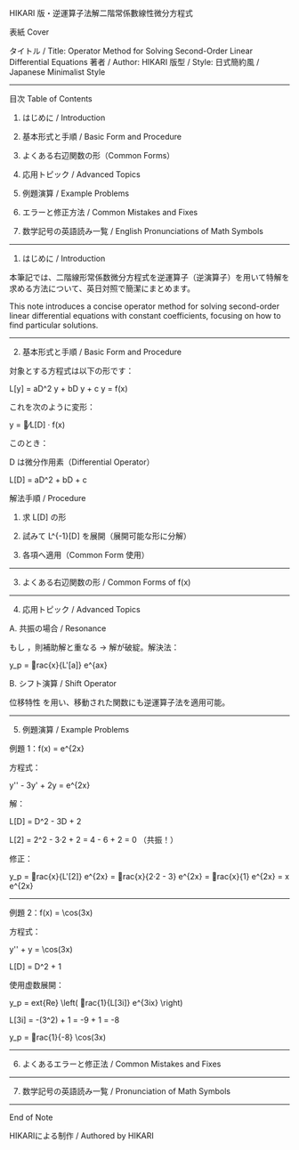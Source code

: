 HIKARI 版・逆運算子法解二階常係數線性微分方程式

表紙 Cover

タイトル / Title: Operator Method for Solving Second-Order Linear Differential Equations
著者 / Author: HIKARI
版型 / Style: 日式簡約風 / Japanese Minimalist Style


---

目次 Table of Contents

1. はじめに / Introduction


2. 基本形式と手順 / Basic Form and Procedure


3. よくある右辺関数の形（Common Forms）


4. 応用トピック / Advanced Topics


5. 例題演算 / Example Problems


6. エラーと修正方法 / Common Mistakes and Fixes


7. 数学記号の英語読み一覧 / English Pronunciations of Math Symbols




---

1. はじめに / Introduction

本筆記では、二階線形常係数微分方程式を逆運算子（逆演算子）を用いて特解を求める方法について、英日対照で簡潔にまとめます。

This note introduces a concise operator method for solving second-order linear differential equations with constant coefficients, focusing on how to find particular solutions.


---

2. 基本形式と手順 / Basic Form and Procedure

対象とする方程式は以下の形です：

L[y] = aD^2 y + bD y + c y = f(x)

これを次のように変形：

y = ⁄L[D] · f(x)

このとき：

D は微分作用素（Differential Operator）

L[D] = aD^2 + bD + c


解法手順 / Procedure

1. 求 L[D] の形


2. 試みて L^{-1}[D] を展開（展開可能な形に分解）


3. 各項へ適用（Common Form 使用）




---

3. よくある右辺関数の形 / Common Forms of f(x)


---

4. 応用トピック / Advanced Topics

A. 共振の場合 / Resonance

もし ，則補助解と重なる → 解が破綻。解決法：

y_p = rac{x}{L'[a]} e^{ax}

B. シフト演算 / Shift Operator

位移特性  を用い、移動された関数にも逆運算子法を適用可能。


---

5. 例題演算 / Example Problems

例題 1：f(x) = e^{2x}

方程式：

y'' - 3y' + 2y = e^{2x}

解：

L[D] = D^2 - 3D + 2

L[2] = 2^2 - 3·2 + 2 = 4 - 6 + 2 = 0 （共振！）


修正：

y_p = rac{x}{L'[2]} e^{2x} = rac{x}{2·2 - 3} e^{2x} = rac{x}{1} e^{2x} = x e^{2x}


---

例題 2：f(x) = \cos(3x)

方程式：

y'' + y = \cos(3x)

L[D] = D^2 + 1

使用虚数展開：


y_p = 	ext{Re} \left( rac{1}{L[3i]} e^{3ix} \right)

L[3i] = -(3^2) + 1 = -9 + 1 = -8

y_p = rac{1}{-8} \cos(3x)


---

6. よくあるエラーと修正法 / Common Mistakes and Fixes


---

7. 数学記号の英語読み一覧 / Pronunciation of Math Symbols


---

End of Note

HIKARIによる制作 / Authored by HIKARI

